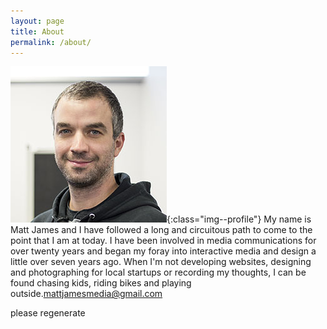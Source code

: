 ```yaml
---
layout: page
title: About
permalink: /about/
---
```


![Matt James Profile Photo](/img/profilePhoto.jpg){:class="img--profile"}
My name is Matt James and I have followed a long and circuitous path to come to the point that I am at today. I have been involved in media communications for over twenty years and began my foray into interactive media and design a little over seven years ago. When I'm not developing websites, designing and photographing for local startups or recording my thoughts, I can be found chasing kids, riding bikes and playing outside.[mattjamesmedia@gmail.com](mailto:mattjamesmedia@gmail.com)


 please regenerate